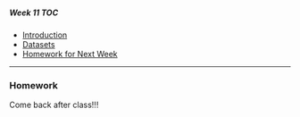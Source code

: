 ##### Week 11 TOC
- [Introduction](readme.md)
- [Datasets](datasets.md)
- [Homework for Next Week](homework.md)

-----

### Homework

Come back after class!!!